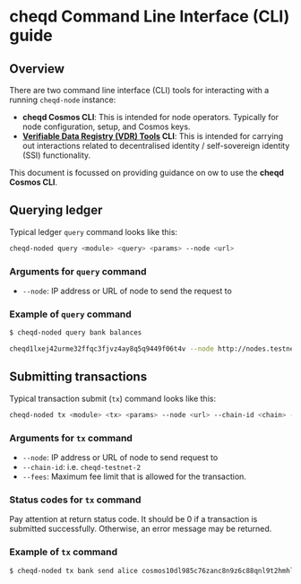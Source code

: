 # cheqd Command Line Interface (CLI) guide

## Overview

There are two command line interface (CLI) tools for interacting with a running `cheqd-node` instance:

* **cheqd Cosmos CLI**: This is intended for node operators. Typically for node configuration, setup, and Cosmos keys.
* **[Verifiable Data Registry \(VDR\) Tools](https://gitlab.com/evernym/verity/vdr-tools) CLI**: This is intended for carrying out interactions related to decentralised identity / self-sovereign identity (SSI) functionality.

This document is focussed on providing guidance on ow to use the **cheqd Cosmos CLI**.

## Querying ledger

Typical ledger `query` command looks like this:

```bash
cheqd-noded query <module> <query> <params> --node <url>
```

### Arguments for `query` command

* `--node`: IP address or URL of node to send the request to

### Example of `query` command

```bash
$ cheqd-noded query bank balances 

cheqd1lxej42urme32ffqc3fjvz4ay8q5q9449f06t4v --node http://nodes.testnet.cheqd.network:26657
```

## Submitting transactions

Typical transaction submit (`tx`) command looks like this:

```bash
cheqd-noded tx <module> <tx> <params> --node <url> --chain-id <chain> --fees <fee>
```

### Arguments for `tx` command

* `--node`: IP address or URL of node to send request to
* `--chain-id`: i.e. `cheqd-testnet-2`
* `--fees`: Maximum fee limit that is allowed for the transaction.

### Status codes for `tx` command

Pay attention at return status code. It should be 0 if a transaction is submitted successfully. Otherwise, an error message may be returned.

### Example of `tx` command

```bash
$ cheqd-noded tx bank send alice cosmos10dl985c76zanc8n9z6c88qnl9t2hmhl5rcg0jq 10000cheq --node http://localhost:26657 --chain-id cheqd --fees 100000cheq
```
